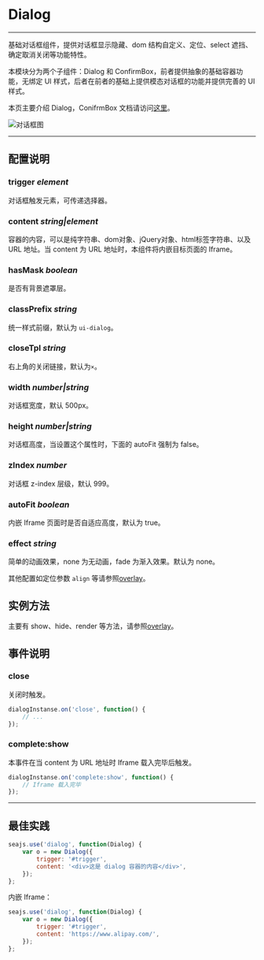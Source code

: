 
# Dialog

---

基础对话框组件，提供对话框显示隐藏、dom 结构自定义、定位、select 遮挡、确定取消关闭等功能特性。

本模块分为两个子组件：Dialog 和 ConfirmBox，前者提供抽象的基础容器功能，无绑定 UI 样式，后者在前者的基础上提供模态对话框的功能并提供完善的 UI 样式。

本页主要介绍 Dialog，ConifrmBox 文档请访问[这里](http://aralejs.org/dialog/docs/confirmbox.html)。

![对话框图](https://raw.github.com/slowhost/upload/1355909213528/123.png)

---

## 配置说明

### trigger *element*

对话框触发元素，可传递选择器。

### content *string|element*

容器的内容，可以是纯字符串、dom对象、jQuery对象、html标签字符串、以及 URL 地址。当 content 为 URL 地址时，本组件将内嵌目标页面的 Iframe。

### hasMask *boolean*

是否有背景遮罩层。

### classPrefix *string*

统一样式前缀，默认为 `ui-dialog`。

### closeTpl *string*

右上角的关闭链接，默认为`×`。

### width *number|string*

对话框宽度，默认 500px。


### height *number|string*

对话框高度，当设置这个属性时，下面的 autoFit 强制为 false。

### zIndex *number*

对话框 z-index 层级，默认 999。

### autoFit *boolean*

内嵌 Iframe 页面时是否自适应高度，默认为 true。

### effect *string*

简单的动画效果，none 为无动画，fade 为渐入效果。默认为 none。


其他配置如定位参数 `align` 等请参照[overlay](http://aralejs.org/overlay/)。


## 实例方法

主要有 show、hide、render 等方法，请参照[overlay](http://aralejs.org/overlay/)。


## 事件说明

### close

关闭时触发。

```js
dialogInstanse.on('close', function() {
    // ...
});
```

### complete:show

本事件在当 content 为 URL 地址时 Iframe 载入完毕后触发。

```js
dialogInstanse.on('complete:show', function() {
    // Iframe 载入完毕
});
```

---

## 最佳实践

```js
seajs.use('dialog', function(Dialog) {
    var o = new Dialog({
        trigger: '#trigger',
        content: '<div>这是 dialog 容器的内容</div>',
    });
};
```

内嵌 Iframe：

```js
seajs.use('dialog', function(Dialog) {
    var o = new Dialog({
        trigger: '#trigger',
        content: 'https://www.alipay.com/',
    });
};
```

